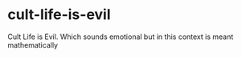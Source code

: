 # cult-life-is-evil
Cult Life is Evil. Which sounds emotional but in this context is meant mathematically 
